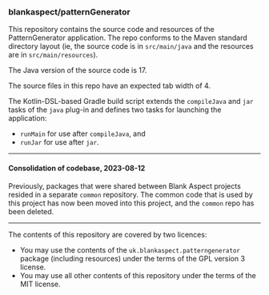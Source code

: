 ### blankaspect/patternGenerator

This repository contains the source code and resources of the PatternGenerator application.  The repo conforms to the
Maven standard directory layout \(ie, the source code is in `src/main/java` and the resources are in
`src/main/resources`\).

The Java version of the source code is 17.

The source files in this repo have an expected tab width of 4.

The Kotlin-DSL-based Gradle build script extends the `compileJava` and `jar` tasks of the `java` plug-in and defines two
tasks for launching the application:
* `runMain` for use after `compileJava`, and
* `runJar` for use after `jar`.

----

#### Consolidation of codebase, 2023-08-12

Previously, packages that were shared between Blank Aspect projects resided in a separate `common` repository.  The
common code that is used by this project has now been moved into this project, and the `common` repo has been deleted.

----

The contents of this repository are covered by two licences:

* You may use the contents of the `uk.blankaspect.patterngenerator` package \(including resources\) under the terms of
the GPL version 3 license.
* You may use all other contents of this repository under the terms of the MIT license.
